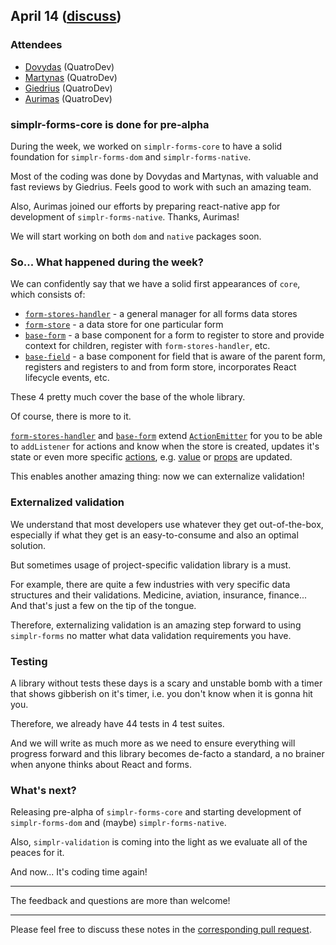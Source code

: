 ## April 14 ([discuss](https://github.com/SimplrJS/simplr-forms/pull/))

### Attendees

* [Dovydas](https://twitter.com/dovydasnav) (QuatroDev)
* [Martynas](https://twitter.com/MartiogalaLT) (QuatroDev)
* [Giedrius](https://twitter.com/giedrucis) (QuatroDev)
* [Aurimas](https://twitter.com/waikys) (QuatroDev)

### simplr-forms-core is done for pre-alpha

During the week, we worked on `simplr-forms-core` to have a solid foundation for `simplr-forms-dom` and `simplr-forms-native`.

Most of the coding was done by Dovydas and Martynas, with valuable and fast reviews by Giedrius.
Feels good to work with such an amazing team.

Also, Aurimas joined our efforts by preparing react-native app for development of `simplr-forms-native`. Thanks, Aurimas!

We will start working on both `dom` and `native` packages soon.

### So... What happened during the week?

We can confidently say that we have a solid first appearances of `core`, which consists of:
* [`form-stores-handler`][1] - a general manager for all forms data stores
* [`form-store`][2] - a data store for one particular form
* [`base-form`][3] - a base component for a form to register to store and provide context for children, register with `form-stores-handler`, etc.
* [`base-field`][4] - a base component for field that is aware of the parent form, registers and registers to and from form store, incorporates React lifecycle events, etc. 

These 4 pretty much cover the base of the whole library.

Of course, there is more to it.

[`form-stores-handler`][1] and [`base-form`][3] extend [`ActionEmitter`][5] for you to be able to `addListener`
for actions and know when the store is created, updates it's state or even more specific [actions][6],
e.g. [value][7] or [props][8] are updated.

This enables another amazing thing: now we can externalize validation!

### Externalized validation

We understand that most developers use whatever they get out-of-the-box,
especially if what they get is an easy-to-consume and also an optimal solution.

But sometimes usage of project-specific validation library is a must.

For example, there are quite a few industries with very specific data structures and their validations.
Medicine, aviation, insurance, finance... And that's just a few on the tip of the tongue.

Therefore, externalizing validation is an amazing step forward to using `simplr-forms`
no matter what data validation requirements you have.

### Testing

A library without tests these days is a scary and unstable bomb with a timer that shows gibberish on it's timer,
i.e. you don't know when it is gonna hit you.

Therefore, we already have 44 tests in 4 test suites.

And we will write as much more as we need to ensure everything will progress forward
and this library becomes de-facto a standard, a no brainer when anyone thinks about React and forms.

### What's next?

Releasing pre-alpha of `simplr-forms-core` and starting development of `simplr-forms-dom` and (maybe) `simplr-forms-native`.

Also, `simplr-validation` is coming into the light as we evaluate all of the peaces for it.

And now... It's coding time again!

------------

The feedback and questions are more than welcome!

------------

Please feel free to discuss these notes in the [corresponding pull request](https://github.com/SimplrJS/simplr-forms/pull/).
  
[1]: https://github.com/SimplrJS/simplr-forms/blob/dev/packages/simplr-forms-core/src/stores/form-stores-handler.ts
[2]: https://github.com/SimplrJS/simplr-forms/blob/dev/packages/simplr-forms-core/src/stores/form-store.ts
[3]: https://github.com/SimplrJS/simplr-forms/blob/dev/packages/simplr-forms-core/src/abstractions/base-form.ts
[4]: https://github.com/SimplrJS/simplr-forms/blob/dev/packages/simplr-forms-core/src/abstractions/base-field.ts
[5]: https://github.com/SimplrJS/action-emitter
[6]: https://github.com/SimplrJS/simplr-forms/tree/dev/packages/simplr-forms-core/src/actions
[7]: https://github.com/SimplrJS/simplr-forms/blob/dev/packages/simplr-forms-core/src/actions/form-store-actions.ts#L3-L9
[8]: https://github.com/SimplrJS/simplr-forms/blob/dev/packages/simplr-forms-core/src/actions/form-store-actions.ts#L11-L17
